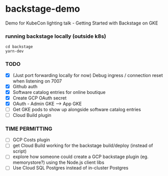 # backstage-demo
Demo for KubeCon lighting talk - Getting Started with Backstage on GKE 

### running backstage locally (outside k8s)

```
cd backstage
yarn-dev
```

### TODO
- [x] (Just port forwarding locally for now) Debug ingress / connection reset when listening on 7007
- [x] Github auth 
- [x] Software catalog entries for online boutique 
- [x] Create GCP OAuth secret
- [x] OAuth - Admin GKE --> App GKE 
- [ ] Get GKE pods to show up alongside software catalog entries 
- [ ] Cloud Build plugin

### TIME PERMITTING 
- [ ] GCP Costs plugin
- [ ] get Cloud Build working for the backstage build/deploy (instead of script)
- [ ] explore how someone could create a GCP backstage plugin (eg. memorystore?) using the Node.js client libs 
- [ ] Use Cloud SQL Postgres instead of in-cluster Postgres 
